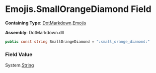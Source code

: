 # Emojis\.SmallOrangeDiamond Field

**Containing Type**: [DotMarkdown](../../README.md)\.[Emojis](../README.md)

**Assembly**: DotMarkdown\.dll

```csharp
public const string SmallOrangeDiamond = ":small_orange_diamond:"
```

### Field Value

System\.[String](https://docs.microsoft.com/en-us/dotnet/api/system.string)
